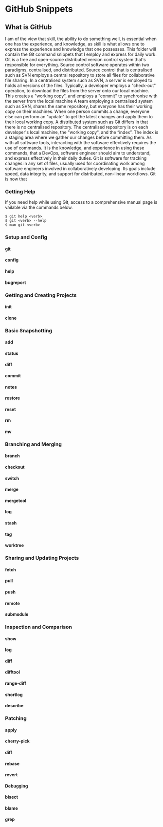 # GitHub Snippets

## What is GitHub
I am of the view that skill, the ability to do something well, is essential when one has the experience, 
and knowledge, as skill is what allows one to express the experience and knowledge that one possesses. 
This folder will contain the Git command snippets that I employ and express for daily work. Git is a free 
and open-source distributed version control system that's responsible for everything. Source control 
software operates within two paradigms, centralised, and distributed. Source control that is centralised 
such as SVN employs a central repository to store all files for collaborative file sharing. In a centralised 
system such as SVN, a server is employed to holds all versions of the files. Typically, a developer employs 
a "check-out" operation, to download the files from the server onto our local machine. This creates a 
"working copy", and employs a "commit" to synchronise with the server from the local machine A team employing 
a centralised system such as SVN, shares the same repository, but everyone has their working copy on their machines. 
When one person commits a change, everyone else can perform an "update" to get the latest changes and apply them to 
their local working copy. A distributed system such as Git differs in that there is no centralised repository. 
The centralised repository is on each developer's local machine, the "working copy", and the “index”. 
The index is a staging area where we gather our changes before committing them. As with all software tools, 
interacting with the software effectively requires the use of commands. It is the knowledge, and experience 
in using these commands, that a DevOps, software engineer should aim to understand, and express effectively 
in their daily duties.
Git is software for tracking changes in any set of files, usually used for coordinating work among 
software engineers involved in collaboratively developing. Its goals include 
speed, data integrity, and support for distributed, non-linear workflows.
Git is now that

### Getting Help
If you need help while using Git, access to a comprehensive manual page is vailable via the commands below. 

```shell
$ git help <verb>
$ git <verb> --help
$ man git-<verb>
```
### Setup and Config

#### git
#### config
#### help
#### bugreport

### Getting and Creating Projects
#### init
#### clone

### Basic Snapshotting
#### add
#### status
#### diff
#### commit
#### notes
#### restore
#### reset
#### rm
#### mv

### Branching and Merging
#### branch
#### checkout
#### switch
#### merge
#### mergetool
#### log
#### stash
#### tag
#### worktree

### Sharing and Updating Projects
#### fetch
#### pull
#### push
#### remote
#### submodule

### Inspection and Comparison
#### show
#### log
#### diff
#### difftool
#### range-diff
#### shortlog
#### describe

### Patching
#### apply
#### cherry-pick
#### diff
#### rebase
#### revert
#### Debugging
#### bisect
#### blame
#### grep